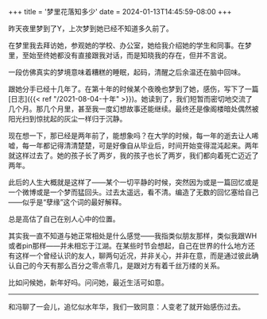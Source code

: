 +++
title = '梦里花落知多少'
date = 2024-01-13T14:45:59-08:00
+++

昨天夜里梦到了Y，上次梦到她已经不知道多久前了。

在梦里我去拜访她，参观她的学校、办公室，她给我介绍她的学生和同事。在梦里，至始至终她都没有直接跟我对话，而是知晓我的存在，但并不言说。

一段仿佛真实的梦境意味着糟糕的睡眠，起码，清醒之后余温还在脑中回味。

跟她分手已经十几年了。在第十年的时候某个夜晚也梦到了她，感伤，写下了一篇[日志]({{< ref "/2021-08-04-十年" >}})。她读到了，我们短暂而密切地交流了几个月。那几个月里，甚至我一度幻想故事还能继续。最终还是像阁楼暗处偶然被阳光扫到惊扰起的灰尘一样归于沉静。

现在想一下，那已经是两年前了，能想象吗？在大学的时候，每一年的逝去让人唏嘘，每一年都记得清清楚楚，可是好像自从毕业后，时间开始变得混沌起来。两年就这样过去了。她的孩子长了两岁，我的孩子也长了两岁，我们都向着死亡迈近了两年。

此后的人生大概就是这样了——某个一切平静的时候，突然因为或是一篇回忆或是一个微博或是一个梦而猛回头。过去太遥远，看不清。编造了无数的回忆塞给自己——似乎是“孽缘”这个词的最好解释。

总是高估了自己在别人心中的位置。

其实我一直不知道与她正常相处是什么感觉——我指类似朋友那样，类似我跟WH或者pin那样——并未相忘于江湖。在某些时节会想起，自己在世界的什么地方还有这样一个曾经认识的友人，聊两句近况，并非关心，并非在意，而是通过彼此确认自己的今天有那么百分之零点零几，是跟对方有着千丝万缕的关系。

比如问候她，新年好吗。问问她，最近生活可如意。

---

和冯聊了一会儿，追忆似水年华，我们一致同意：人变老了就开始感伤过去。
